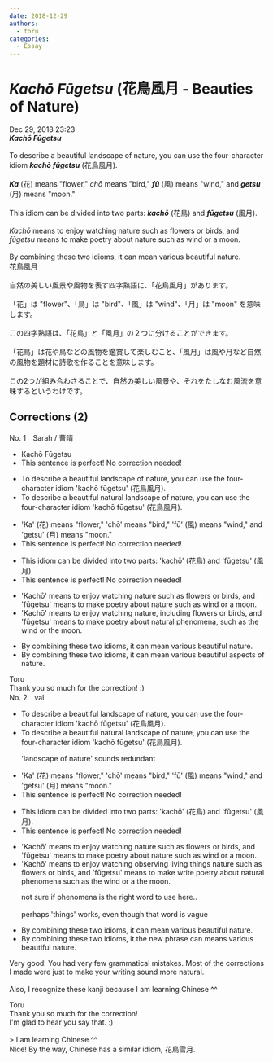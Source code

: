 ```yaml
---
date: 2018-12-29
authors:
  - toru
categories:
  - Essay
---
```


<h1 id="subject_show"><strong><em>Kachō Fūgetsu</strong></em> (花鳥風月 - Beauties of Nature)</h1>
<div class="date">Dec 29, 2018 23:23</div>
<div id="post"><div id="body_show_ori">
<strong><em>Kachō Fūgetsu</strong></em><br/><br/>To describe a beautiful landscape of nature, you can use the four-character idiom <strong><em>kachō fūgetsu</em></strong> (花鳥風月).<br/><br/><strong><em>Ka</em></strong> (花) means "flower," <em>chō</em> means "bird," <strong><em>fū</em></strong> (風) means "wind," and <strong><em>getsu</em></strong> (月) means "moon."<br/><br/>This idiom can be divided into two parts: <strong><em>kachō</em></strong> (花鳥) and <strong><em>fūgetsu</em></strong> (風月).<br/><br/><em>Kachō</em> means to enjoy watching nature such as flowers or birds, and <em>fūgetsu</em> means to make poetry about nature such as wind or a moon.<br/><br/>By combining these two idioms, it can mean various beautiful nature.
</div></div>

<!-- more -->

<div id="post_ja"><div id="body_show_mo">
花鳥風月<br/><br/>自然の美しい風景や風物を表す四字熟語に、「花鳥風月」があります。<br/><br/>「花」は "flower"、「鳥」は "bird"、「風」は "wind"、「月」は "moon" を意味します。<br/><br/>この四字熟語は、「花鳥」と「風月」の２つに分けることができます。<br/><br/>「花鳥」は花や鳥などの風物を鑑賞して楽しむこと、「風月」は風や月など自然の風物を題材に詩歌を作ることを意味します。<br/><br/>この2つが組み合わさることで、自然の美しい風景や、それをたしなむ風流を意味するというわけです。
</div></div>

## Corrections (2)
<div id="block"><div class="first_name"> No. 1　<span class="just_name">Sarah / 曹晴</span></div><div id="block2">
<ul class="correction_field">
<li class="incorrect">Kachō Fūgetsu</li>
<li class="corrected perfect">This sentence is perfect! No correction needed!</li>
</ul>
<ul class="correction_field">
<li class="incorrect">To describe a beautiful landscape of nature, you can use the four-character idiom 'kachō fūgetsu' (花鳥風月).</li>
<li class="corrected correct">
To describe a beautiful natural landscape <span class="sline">of nature</span>, you can use the four-character idiom 'kachō fūgetsu' (花鳥風月).
</li>
</ul>
<ul class="correction_field">
<li class="incorrect">'Ka' (花) means "flower," 'chō' means "bird," 'fū' (風) means "wind," and 'getsu' (月) means "moon."</li>
<li class="corrected perfect">This sentence is perfect! No correction needed!</li>
</ul>
<ul class="correction_field">
<li class="incorrect">This idiom can be divided into two parts: 'kachō' (花鳥) and 'fūgetsu' (風月).</li>
<li class="corrected perfect">This sentence is perfect! No correction needed!</li>
</ul>
<ul class="correction_field">
<li class="incorrect">'Kachō' means to enjoy watching nature such as flowers or birds, and 'fūgetsu' means to make poetry about nature such as wind or a moon.</li>
<li class="corrected correct">
'Kachō' means to enjoy watching nature, <span class="f_blue">including</span> flowers or birds, and 'fūgetsu' means to make poetry about<span class="f_blue"> natural phenomena</span>, such as <span class="f_blue">the</span> wind or <span class="f_blue">the</span> moon.
</li>
</ul>
<ul class="correction_field">
<li class="incorrect">By combining these two idioms, it can mean various beautiful nature.</li>
<li class="corrected correct">
By combining these two idioms, it can mean various beautiful <span class="f_blue">aspects of</span> nature.
</li>
</ul>
</div><div class="name"><span class="just_name">Toru</span><br>
Thank you so much for the correction! :)
</div>
</div>
<div id="block"><div class="first_name"> No. 2　<span class="just_name">val</span></div><div id="block2">
<ul class="correction_field">
<li class="incorrect">To describe a beautiful landscape of nature, you can use the four-character idiom 'kachō fūgetsu' (花鳥風月).</li>
<li class="corrected correct">
To describe a beautiful <span class="f_blue">natural</span> landscape <span class="sline">of nature</span>, you can use the four-character idiom 'kachō fūgetsu' (花鳥風月).
<p class="correction_comment">'landscape of nature' sounds redundant</p>
</li>
</ul>
<ul class="correction_field">
<li class="incorrect">'Ka' (花) means "flower," 'chō' means "bird," 'fū' (風) means "wind," and 'getsu' (月) means "moon."</li>
<li class="corrected perfect">This sentence is perfect! No correction needed!</li>
</ul>
<ul class="correction_field">
<li class="incorrect">This idiom can be divided into two parts: 'kachō' (花鳥) and 'fūgetsu' (風月).</li>
<li class="corrected perfect">This sentence is perfect! No correction needed!</li>
</ul>
<ul class="correction_field">
<li class="incorrect">'Kachō' means to enjoy watching nature such as flowers or birds, and 'fūgetsu' means to make poetry about nature such as wind or a moon.</li>
<li class="corrected correct">
'Kachō' means to enjoy <span class="sline">watching</span> <span class="f_blue">observing living things </span><span class="sline">nature</span> such as flowers or birds, and 'fūgetsu' means to <span class="sline">make</span><span class="f_blue"> write </span>poetry about natur<span class="f_blue">al phenomena </span>such as <span class="f_red">the</span><span class="f_blue"> </span>wind or <span class="sline">a</span> <span class="f_red">the</span> moon.
<p class="correction_comment">not sure if phenomena is the right word to use here..<br/><br/>perhaps 'things' works, even though that word is vague</p>
</li>
</ul>
<ul class="correction_field">
<li class="incorrect">By combining these two idioms, it can mean various beautiful nature.</li>
<li class="corrected correct">
By combining these two idioms, <span class="sline">it</span> <span class="f_blue">the new phrase</span> <span class="sline">can</span> mean<span class="f_blue">s</span> <span class="sline">various</span> beautiful nature.
</li>
</ul>
<p class="comment_small">
 Very good! You had very few grammatical mistakes. Most of the corrections I made were just to make your writing sound more natural.
 <br/>
 <br/>
 Also, I recognize these kanji because I am learning Chinese ^^
</p>

</div><div class="name"><span class="just_name">Toru</span><br>
Thank you so much for the correction!<br/>I'm glad to hear you say that. :)<br/><br/>&gt; I am learning Chinese ^^<br/>Nice! By the way, Chinese has a similar idiom, 花鳥雪月.
</div>
</div>
